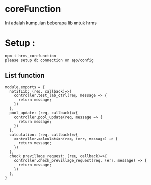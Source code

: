 # coreFunction
Ini adalah kumpulan beberapa lib untuk hrms
# Setup : 
```
npm i hrms_corefunction
please setup db connection on app/config
```
## List function
```
module.exports = {
  notifLib: (req, callback)=>{
    controller.test_lab_ctrl(req, message => {
      return message;
    })
  },
  pool_update: (req, callback)=>{
    controller.pool_update(req, message => {
      return message;
    })
  },
  calculation: (req, callback)=>{
    controller.calculation(req, (err, message) => {
      return message;
    })
  },
  check_previllage_request: (req, callback)=>{ 
    controller.check_previllage_request(req, (err, message) => {
      return message;
    })
  },
}
```
